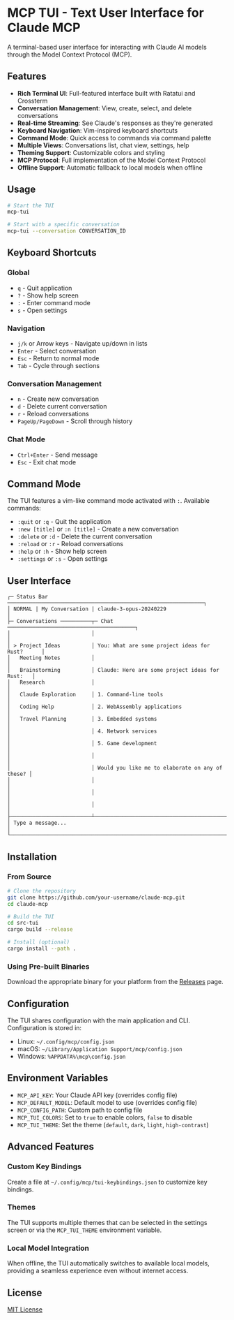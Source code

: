 # MCP TUI - Text User Interface for Claude MCP

A terminal-based user interface for interacting with Claude AI models through the Model Context Protocol (MCP).

## Features

- **Rich Terminal UI**: Full-featured interface built with Ratatui and Crossterm
- **Conversation Management**: View, create, select, and delete conversations
- **Real-time Streaming**: See Claude's responses as they're generated
- **Keyboard Navigation**: Vim-inspired keyboard shortcuts
- **Command Mode**: Quick access to commands via command palette
- **Multiple Views**: Conversations list, chat view, settings, help
- **Theming Support**: Customizable colors and styling
- **MCP Protocol**: Full implementation of the Model Context Protocol
- **Offline Support**: Automatic fallback to local models when offline

## Usage

```bash
# Start the TUI
mcp-tui

# Start with a specific conversation
mcp-tui --conversation CONVERSATION_ID
```

## Keyboard Shortcuts

### Global

- `q` - Quit application
- `?` - Show help screen
- `:` - Enter command mode
- `s` - Open settings

### Navigation

- `j/k` or Arrow keys - Navigate up/down in lists
- `Enter` - Select conversation
- `Esc` - Return to normal mode
- `Tab` - Cycle through sections

### Conversation Management

- `n` - Create new conversation
- `d` - Delete current conversation
- `r` - Reload conversations
- `PageUp/PageDown` - Scroll through history

### Chat Mode

- `Ctrl+Enter` - Send message
- `Esc` - Exit chat mode

## Command Mode

The TUI features a vim-like command mode activated with `:`. Available commands:

- `:quit` or `:q` - Quit the application
- `:new [title]` or `:n [title]` - Create a new conversation
- `:delete` or `:d` - Delete the current conversation
- `:reload` or `:r` - Reload conversations
- `:help` or `:h` - Show help screen
- `:settings` or `:s` - Open settings

## User Interface

```
┌─ Status Bar ───────────────────────────────────────────────────────────────┐
│ NORMAL | My Conversation | claude-3-opus-20240229                          │
├─ Conversations ──────────┬─ Chat ─────────────────────────────────────────┐
│                          │                                                 │
│ > Project Ideas          │ You: What are some project ideas for Rust?      │
│   Meeting Notes          │                                                 │
│   Brainstorming          │ Claude: Here are some project ideas for Rust:   │
│   Research               │                                                 │
│   Claude Exploration     │ 1. Command-line tools                           │
│   Coding Help            │ 2. WebAssembly applications                     │
│   Travel Planning        │ 3. Embedded systems                             │
│                          │ 4. Network services                             │
│                          │ 5. Game development                             │
│                          │                                                 │
│                          │ Would you like me to elaborate on any of these? │
│                          │                                                 │
│                          │                                                 │
│                          │                                                 │
├──────────────────────────┴─────────────────────────────────────────────────┤
│ Type a message...                                                          │
└──────────────────────────────────────────────────────────────────────────┘
```

## Installation

### From Source

```bash
# Clone the repository
git clone https://github.com/your-username/claude-mcp.git
cd claude-mcp

# Build the TUI
cd src-tui
cargo build --release

# Install (optional)
cargo install --path .
```

### Using Pre-built Binaries

Download the appropriate binary for your platform from the [Releases](https://github.com/your-username/claude-mcp/releases) page.

## Configuration

The TUI shares configuration with the main application and CLI. Configuration is stored in:

- Linux: `~/.config/mcp/config.json`
- macOS: `~/Library/Application Support/mcp/config.json`
- Windows: `%APPDATA%\mcp\config.json`

## Environment Variables

- `MCP_API_KEY`: Your Claude API key (overrides config file)
- `MCP_DEFAULT_MODEL`: Default model to use (overrides config file)
- `MCP_CONFIG_PATH`: Custom path to config file
- `MCP_TUI_COLORS`: Set to `true` to enable colors, `false` to disable
- `MCP_TUI_THEME`: Set the theme (`default`, `dark`, `light`, `high-contrast`)

## Advanced Features

### Custom Key Bindings

Create a file at `~/.config/mcp/tui-keybindings.json` to customize key bindings.

### Themes

The TUI supports multiple themes that can be selected in the settings screen or via the `MCP_TUI_THEME` environment variable.

### Local Model Integration

When offline, the TUI automatically switches to available local models, providing a seamless experience even without internet access.

## License

[MIT License](LICENSE)
